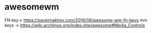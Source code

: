 # awesomewm
FN key-> https://pavelmakhov.com/2016/06/awesome-wm-fn-keys
mm keys -> https://wiki.archlinux.org/index.php/awesome#Media_Controls
